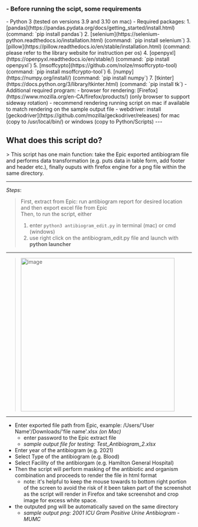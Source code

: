 <h3> - Before running the scipt, some requirements </h3>
- Python 3 (tested on versions 3.9 and 3.10 on mac)
- Required packages:
1. [pandas](https://pandas.pydata.org/docs/getting_started/install.html) (command: `pip install pandas`)
2. [selenium](https://selenium-python.readthedocs.io/installation.html) (command: `pip install selenium`)
3. [pillow](https://pillow.readthedocs.io/en/stable/installation.html) (command: please refer to the library website for instruction per os)
4. [openpyxl](https://openpyxl.readthedocs.io/en/stable/) (command: `pip install openpyxl`)
5. [msoffcypto](https://github.com/nolze/msoffcrypto-tool) (command: `pip install msoffcrypto-tool`)
6. [numpy](https://numpy.org/install/) (command: `pip install numpy`)
7. [tkinter](https://docs.python.org/3/library/tkinter.html) (command: `pip install tk`)
- Additional required program: 
  - browser for rendering: [Firefox](https://www.mozilla.org/en-CA/firefox/products/) (only browser to support sideway rotation)
    - recommend rendering running script on mac if available to match rendering on the sample output file 
  - webdriver: install [geckodriver](https://github.com/mozilla/geckodriver/releases) for mac (copy to /usr/local/bin/) or windows (copy to Python/Scripts)
---
<h2> What does this script do? </h2>
> This script has one main function: take the Epic exported antibiogram file and performs data transformation (e.g. puts data in table form, add footer and header etc.), finally ouputs with firefox engine for a png file within the same directory.

---

*Steps*:
> First, extract from Epic: run antibiogram report for desired location and then export excel file from Epic<br>
> Then, to run the script, either 
> 1. enter `python3 antibiogram_edit.py` in terminal (mac) or cmd (windows)
> 2. use right click on the antibiogram_edit.py file and launch with **python launcher** 
---
> <img width="417" alt="image" src="https://user-images.githubusercontent.com/28236780/152649476-023b2235-0a78-42a5-a91e-52b09c0c6b58.png">
---
* Enter exported file path from Epic, example: /Users/'User Name'/Downloads/'file name'.xlsx *(on Mac)*
   * enter password to the Epic extract file
   * *sample output file for testing: Test_Antibiogram_2.xlsx*
* Enter year of the antibiogram (e.g. 2021) 
* Select Type of the antibiogram (e.g. Blood)
* Select Facility of the antibiorgam (e.g. Hamilton General Hospital)
* Then the script will perform masking of the antibiotic and organism combination and proceeds to render the file in html format
   * note: it's helpful to keep the mouse towards to bottom right portion of the screen to avoid the risk of it been taken part of the screenshot as the script will render in Firefox and take screenshot and crop image for excess white space. 
* the outputed png will be automatically saved on the same directory 
  * *sample output png: 2001 ICU Gram Positive Urine Antibiogram - MUMC*
